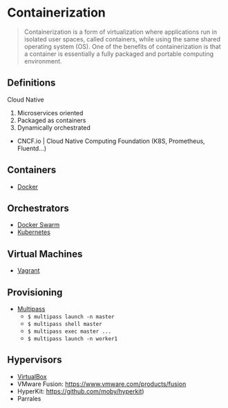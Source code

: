 # Containerization

> Containerization is a form of virtualization where applications run in isolated user spaces, called containers, 
> while using the same shared operating system (OS). One of the benefits of containerization is that a container 
> is essentially a fully packaged and portable computing environment.

## Definitions

Cloud Native
1. Microservices oriented
1. Packaged as containers
1. Dynamically orchestrated
- CNCF.io | Cloud Native Computing Foundation (K8S, Prometheus, Fluentd...)

## Containers
- [Docker](./docker)

## Orchestrators
- [Docker Swarm](./docker/swarm.md)
- [Kubernetes](./kubernetes)

## Virtual Machines
- [Vagrant](./vagrant)

## Provisioning
- [Multipass](./multipass)
  - `$ multipass launch -n master`
  - `$ multipass shell master`
  - `$ multipass exec master ...`
  - `$ multipass launch -n worker1`

## Hypervisors
- [VirtualBox](./virtualbox)
- VMware Fusion: https://www.vmware.com/products/fusion
- HyperKit: https://github.com/moby/hyperkit)
- Parrales
